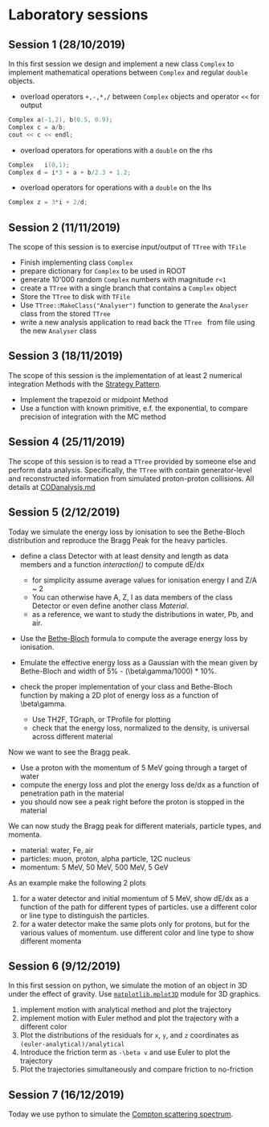 # Laboratory sessions

## Session 1 (28/10/2019)
In this first session we design and implement a new class `Complex` to implement
mathematical operations between `Complex` and regular `double` objects.
- overload operators `+,-,*,/` between `Complex` objects and operator `<<` for output
```c++
Complex a(-1,2), b(0.5, 0.9);
Complex c = a/b;
cout << c << endl;
```
- overload operators for operations with a `double` on the rhs
```c++
Complex   i(0,1);
Complex d = i*3 + a + b/2.3 + 1.2;
```
- overload operators for operations with a `double` on the lhs
```c++
Complex z = 3*i + 2/d;
```

## Session 2 (11/11/2019)
The scope of this session is to exercise input/output of `TTree` with `TFile`

- Finish implementing class `Complex`
- prepare dictionary for `Complex` to be used in ROOT  
- generate 10'000 random `Complex` numbers with magnitude `r<1`
- create a `TTree` with a single branch that contains a `Complex` object
- Store the `TTree` to disk with `TFile`
- Use `TTree::MakeClass("Analyser")` function to generate the `Analyser` class
from the stored `TTree`
- write a new analysis application to read back the `TTree ` from file using the
new `Analyser` class


## Session 3 (18/11/2019)
The scope of this session is the implementation of at least 2 numerical integration Methods
with the [Strategy Pattern](../lec13/strategy.md).

- Implement the trapezoid or midpoint Method
- Use a function with known primitive, e.f. the exponential, to compare precision of
integration with the MC method


## Session  4 (25/11/2019)
The scope of this session is to read a `TTree` provided by someone else and perform data analysis.
Specifically, the `TTree` with contain generator-level and reconstructed information
from simulated proton-proton collisions. All details at [CODanalysis.md](CODanalysis.md)

## Session 5 (2/12/2019)
Today we simulate the energy loss by ionisation to see the Bethe-Bloch distribution and reproduce the Bragg Peak for the heavy particles.

- define a class Detector with at least density and length as data members and a function *interaction()* to compute dE/dx
  - for simplicity  assume average values for ionisation energy I and Z/A ~ 2
  - You can otherwise have A, Z, I as data members of the class Detector or even define another class *Material*.
  - as a reference, we want to study the distributions in water, Pb, and air.

- Use the [Bethe-Bloch](http://pdg.lbl.gov/2009/reviews/rpp2009-rev-passage-particles-matter.pdf) formula
to compute the average energy loss by ionisation.
- Emulate the effective energy loss as a Gaussian with the mean given by Bethe-Bloch and width of
5% - (\beta\gamma/1000) * 10%.
- check the proper implementation of your class and Bethe-Bloch function by making a 2D plot of energy loss as a function of \beta\gamma.
    - Use TH2F, TGraph, or TProfile  for plotting
    - check that the energy loss, normalized to the density, is universal across different material

Now we want to see the Bragg peak.

- Use a proton with the momentum of 5 MeV going through a target of water
- compute the energy loss and plot the energy loss de/dx as a function of penetration path in the material
- you should now see a peak right before the proton is stopped in the material

We can now study the Bragg peak for different materials, particle types, and momenta.
- material: water, Fe, air
- particles: muon, proton, alpha particle, 12C nucleus
- momentum: 5 MeV, 50 MeV, 500 MeV, 5 GeV

As an example make the following 2 plots
1. for a water detector and initial momentum of 5 MeV, show dE/dx as a function of the path for different types of particles.
use a different color or line type to distinguish the particles.
2. for a water detector make the same plots only for protons, but for the various values of momentum. use different color and line type to show different momenta

## Session 6  (9/12/2019)
In this first session on python,  we simulate the motion of an object in 3D under the effect of gravity.  Use [`matplotlib.mplot3D`](https://matplotlib.org/mpl_toolkits/mplot3d/tutorial.html) module for 3D graphics.
1. implement motion with analytical method and plot the trajectory
2. implement motion with Euler method and plot the trajectory with a different color
3. Plot the distributions of the residuals for `x`, `y`, and `z` coordinates as `(euler-analytical)/analytical`
4. Introduce the friction term as `-\beta v` and use Euler to plot the trajectory
5. Plot the trajectories simultaneously and compare friction to no-friction

## Session 7 (16/12/2019)
Today we use python to simulate the [Compton scattering spectrum](compton.pdf).
